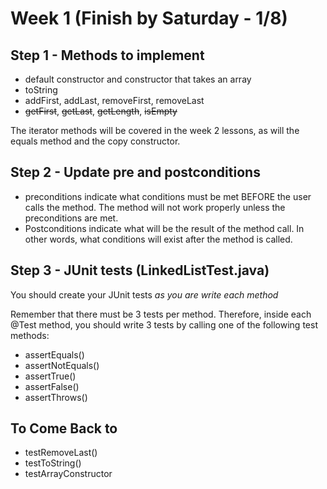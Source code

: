 # Week 1 (Finish by Saturday - 1/8)

## Step 1 - Methods to implement

- default constructor and constructor that takes an array
- toString
- addFirst, addLast, removeFirst, removeLast
- ~~getFirst~~, ~~getLast~~, ~~getLength~~, ~~isEmpty~~

The iterator methods will be covered in the week 2 lessons, as will the equals method and the copy constructor.

## Step 2 - Update pre and postconditions

- preconditions indicate what conditions must be met BEFORE the user calls the method. The method will not work properly unless the preconditions are met.
- Postconditions indicate what will be the result of the method call. In other words, what conditions will exist after the method is called.

## Step 3 - JUnit tests (LinkedListTest.java)

You should create your JUnit tests _as you are write each method_

Remember that there must be 3 tests per method. Therefore, inside each @Test method, you should write 3 tests by calling one of the following test methods:

- assertEquals()
- assertNotEquals()
- assertTrue()
- assertFalse()
- assertThrows()

## To Come Back to
- testRemoveLast()
- testToString()
- testArrayConstructor